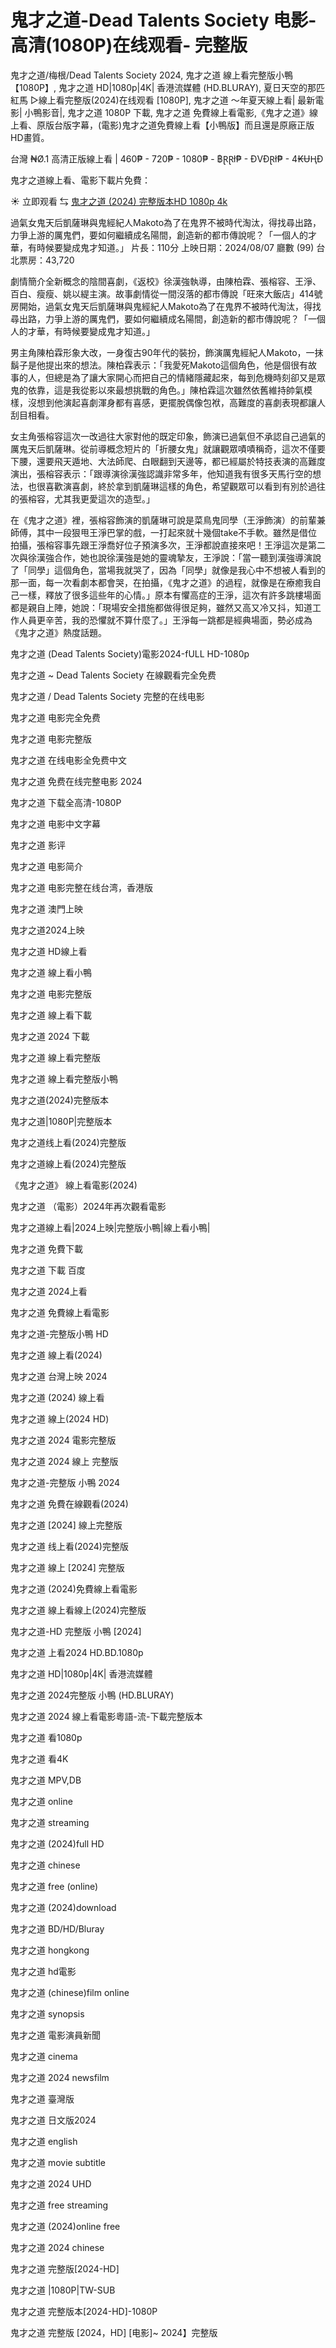 # 鬼才之道-Dead Talents Society 电影-高清(1080P)在线观看- 完整版
鬼才之道/梅根/Dead Talents Society 2024, 鬼才之道 線上看完整版小鴨【1080P】, 鬼才之道 HD|1080p|4K| 香港流媒體 (HD.BLURAY), 夏日天空的那匹紅馬 ▷線上看完整版(2024)在线观看 [1080P], 鬼才之道 ～年夏天線上看| 最新電影| 小鴨影音|, 鬼才之道 1080P 下載, 鬼才之道 免費線上看電影,《鬼才之道》線上看、原版台版字幕，(電影)鬼才之道免費線上看【小鴨版】而且還是原廠正版HD畫質。

台灣 ₦Ø.1 高清正版線上看 | 460₱ - 720₱ - 1080₱ - ฿ⱤⱤł₱ - ĐVĐⱤł₱ - 4₭ɄⱧĐ

鬼才之道線上看、電影下載片免費：

☀ 立即观看 ⇆ [鬼才之道 (2024) 完整版本HD 1080p 4k](https://hdworldmovie.com/zh/movie/1006724)

過氣女鬼天后凱薩琳與鬼經紀人Makoto為了在鬼界不被時代淘汰，得找尋出路，力爭上游的厲鬼們，要如何繼續成名陽間，創造新的都市傳說呢？「一個人的才華，有時候要變成鬼才知道。」
片長：110分 上映日期：2024/08/07 廳數 (99) 台北票房：43,720

劇情簡介全新概念的陰間喜劇，《返校》徐漢強執導，由陳柏霖、張榕容、王淨、百白、瘦瘦、姚以緹主演。故事劇情從一間沒落的都市傳說「旺來大飯店」414號房開始，過氣女鬼天后凱薩琳與鬼經紀人Makoto為了在鬼界不被時代淘汰，得找尋出路，力爭上游的厲鬼們，要如何繼續成名陽間，創造新的都市傳說呢？「一個人的才華，有時候要變成鬼才知道。」

男主角陳柏霖形象大改，一身復古90年代的裝扮，飾演厲鬼經紀人Makoto，一抹鬍子是他提出來的想法。陳柏霖表示：「我愛死Makoto這個角色，他是個很有故事的人，但總是為了讓大家開心而把自己的情緒隱藏起來，每到危機時刻卻又是眾鬼的依靠，這是我從影以來最想挑戰的角色。」陳柏霖這次雖然依舊維持帥氣模樣，沒想到他演起喜劇渾身都有喜感，更擺脫偶像包袱，高難度的喜劇表現都讓人刮目相看。

女主角張榕容這次一改過往大家對他的既定印象，飾演已過氣但不承認自己過氣的厲鬼天后凱薩琳。從前導概念短片的「折腰女鬼」就讓觀眾嘖嘖稱奇，這次不僅要下腰，還要飛天遁地、大法師爬、白眼翻到天邊等，都已經屬於特技表演的高難度演出，張榕容表示：「跟導演徐漢強認識非常多年，他知道我有很多天馬行空的想法，也很喜歡演喜劇，終於拿到凱薩琳這樣的角色，希望觀眾可以看到有別於過往的張榕容，尤其我更愛這次的造型。」

在《鬼才之道》裡，張榕容飾演的凱薩琳可說是菜鳥鬼同學（王淨飾演）的前輩兼師傅，其中一段狠甩王淨巴掌的戲，一打起來就十幾個take不手軟。雖然是借位拍攝，張榕容事先跟王淨喬好位子預演多次，王淨都說直接來吧！王淨這次是第二次與徐漢強合作，她也說徐漢強是她的靈魂摯友，王淨說：「當一聽到漢強導演說了「同學」這個角色，當場我就哭了，因為「同學」就像是我心中不想被人看到的那一面，每一次看劇本都會哭，在拍攝，《鬼才之道》的過程，就像是在療癒我自己一樣，釋放了很多這些年的心情。」原本有懼高症的王淨，這次有許多跳樓場面都是親自上陣，她說：「現場安全措施都做得很足夠，雖然又高又冷又抖，知道工作人員更辛苦，我的恐懼就不算什麼了。」王淨每一跳都是經典場面，勢必成為《鬼才之道》熱度話題。

鬼才之道 (Dead Talents Society)電影2024-fULL HD-1080p

鬼才之道 ~ Dead Talents Society 在線觀看完全免费

鬼才之道 / Dead Talents Society 完整的在线电影

鬼才之道 电影完全免费

鬼才之道 电影完整版

鬼才之道 在线电影全免费中文

鬼才之道 免费在线完整电影 2024

鬼才之道 下载全高清-1080P

鬼才之道 电影中文字幕

鬼才之道 影评

鬼才之道 电影简介

鬼才之道 电影完整在线台湾，香港版

鬼才之道 澳門上映

鬼才之道2024上映

鬼才之道 HD線上看

鬼才之道 線上看小鴨

鬼才之道 电影完整版

鬼才之道 線上看下載

鬼才之道 2024 下載

鬼才之道 線上看完整版

鬼才之道 線上看完整版小鴨

鬼才之道(2024)完整版本

鬼才之道|1080P|完整版本

鬼才之道线上看(2024)完整版

鬼才之道線上看(2024)完整版

《鬼才之道》 線上看電影(2024)

鬼才之道 （電影）2024年再次觀看電影

鬼才之道線上看|2024上映|完整版小鴨|線上看小鴨|

鬼才之道 免費下載

鬼才之道 下載 百度

鬼才之道 2024上看

鬼才之道 免費線上看電影

鬼才之道-完整版小鴨 HD

鬼才之道 線上看(2024)

鬼才之道 台灣上映 2024

鬼才之道 (2024) 線上看

鬼才之道 線上(2024 HD)

鬼才之道 2024 電影完整版

鬼才之道 2024 線上 完整版

鬼才之道-完整版 小鴨 2024

鬼才之道 免費在線觀看(2024)

鬼才之道 [2024] 線上完整版

鬼才之道 线上看(2024)完整版

鬼才之道 線上 [2024] 完整版

鬼才之道 (2024)免費線上看電影

鬼才之道 線上看線上(2024)完整版

鬼才之道-HD 完整版 小鴨 [2024]

鬼才之道 上看2024 HD.BD.1080p

鬼才之道 HD|1080p|4K| 香港流媒體

鬼才之道 2024完整版 小鴨 (HD.BLURAY)

鬼才之道 2024 線上看電影粵語-流-下載完整版本

鬼才之道 看1080p

鬼才之道 看4K

鬼才之道 MPV,DB

鬼才之道 online

鬼才之道 streaming

鬼才之道 (2024)full HD

鬼才之道 chinese

鬼才之道 free (online)

鬼才之道 (2024)download

鬼才之道 BD/HD/Bluray

鬼才之道 hongkong

鬼才之道 hd電影

鬼才之道 (chinese)film online

鬼才之道 synopsis

鬼才之道 電影演員新聞

鬼才之道 cinema

鬼才之道 2024 newsfilm

鬼才之道 臺灣版

鬼才之道 日文版2024

鬼才之道 english

鬼才之道 movie subtitle

鬼才之道 2024 UHD

鬼才之道 free streaming

鬼才之道 (2024)online free

鬼才之道 2024 chinese

鬼才之道 完整版[2024-HD]

鬼才之道 |1080P|TW-SUB

鬼才之道 完整版本[2024-HD]-1080P

鬼才之道 完整版 [2024，HD] [电影]~ 2024】完整版
